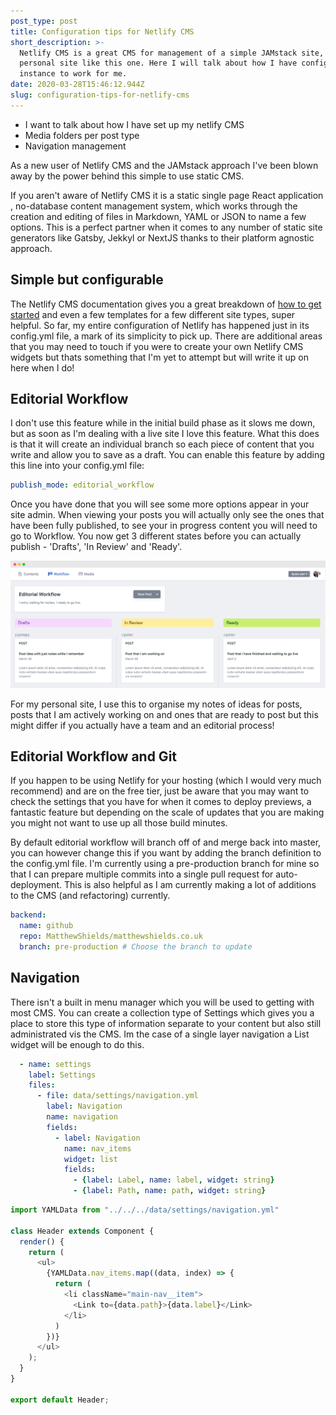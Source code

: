 ```yaml
---
post_type: post
title: Configuration tips for Netlify CMS
short_description: >-
  Netlify CMS is a great CMS for management of a simple JAMstack site, such as a
  personal site like this one. Here I will talk about how I have configured my
  instance to work for me.
date: 2020-03-28T15:46:12.944Z
slug: configuration-tips-for-netlify-cms
---
```

* I want to talk about how I have set up my netlify CMS
* Media folders per post type
* Navigation management

As a new user of Netlify CMS and the JAMstack approach I've been blown away by the power behind this simple to use static CMS.

If you aren't aware of Netlify CMS it is a static single page React application , no-database content management system, which works through the creation and editing of files in Markdown, YAML or JSON to name a few options. This is a perfect partner when it comes to any number of static site generators like Gatsby, Jekkyl or NextJS thanks to their platform agnostic approach.

## Simple but configurable

The Netlify CMS documentation gives you a great breakdown of <a href="<https://www.netlifycms.org/docs/start-with-a-template/>" target="_blank">how to get started</a> and even a few templates for a few different site types, super helpful. So far, my entire configuration of Netlify has happened just in its config.yml file, a mark of its simplicity to pick up. There are additional areas that you may need to touch if you were to create your own Netlify CMS widgets but thats something that I'm yet to attempt but will write it up on here when I do!

## Editorial Workflow

I don't use this feature while in the initial build phase as it slows me down, but as soon as I'm dealing with a live site I love this feature. What this does is that it will create an individual branch so each piece of content that you write and allow you to save as a draft. You can enable this feature by adding this line into your config.yml file:

```yaml
publish_mode: editorial_workflow
```

Once you have done that you will see some more options appear in your site admin. When viewing your posts you will actually only see the ones that have been fully published, to see your in progress content you will need to go to Workflow. You now get 3 different states before you can actually publish - 'Drafts', 'In Review' and 'Ready'.

![A screenshot of Netlify CMS's editorial workflow screen](editorial-workflow-example.png "A screenshot of Netlify CMS's editorial workflow screen")

For my personal site, I use this to organise my notes of ideas for posts, posts that I am actively working on and ones that are ready to post but this might differ if you actually have a team and an editorial process!

## Editorial Workflow and Git

If you happen to be using Netlify for your hosting (which I would very much recommend) and are on the free tier, just be aware that you may want to check the settings that you have for when it comes to deploy previews, a fantastic feature but depending on the scale of updates that you are making you might not want to use up all those build minutes.

By default editorial workflow will branch off of and merge back into master, you can however change this if you want by adding the branch definition to the config.yml file. I'm currently using a pre-production branch for mine so that I can prepare multiple commits into a single pull request for auto-deployment. This is also helpful as I am currently making a lot of additions to the CMS (and refactoring) currently.

```yaml
backend:
  name: github
  repo: MatthewShields/matthewshields.co.uk
  branch: pre-production # Choose the branch to update
```

## Navigation

There isn't a built in menu manager which you will be used to getting with most CMS. You can create a collection type of Settings which gives you a place to store this type of information separate to your content but also still administrated vis the CMS. Im the case of a single layer navigation a List widget will be enough to do this.

```yaml
  - name: settings
    label: Settings
    files:
      - file: data/settings/navigation.yml
        label: Navigation
        name: navigation
        fields:
          - label: Navigation
            name: nav_items
            widget: list
            fields:
              - {label: Label, name: label, widget: string}
              - {label: Path, name: path, widget: string}
```

```javascript
import YAMLData from "../../../data/settings/navigation.yml"

class Header extends Component {
  render() {
    return (
      <ul>
        {YAMLData.nav_items.map((data, index) => {
          return (
            <li className="main-nav__item">
              <Link to={data.path}>{data.label}</Link>
            </li>
          )
        })}
      </ul>
    );
  }
}

export default Header;
```